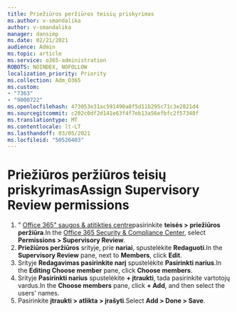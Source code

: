 ```yaml
---
title: Priežiūros peržiūros teisių priskyrimas
ms.author: v-smandalika
author: v-smandalika
manager: dansimp
ms.date: 02/21/2021
audience: Admin
ms.topic: article
ms.service: o365-administration
ROBOTS: NOINDEX, NOFOLLOW
localization_priority: Priority
ms.collection: Adm_O365
ms.custom:
- "7363"
- "9000722"
ms.openlocfilehash: 473053e31ac591490a8f5d11b295c71c3e2821d4
ms.sourcegitcommit: c202c0df2d141e63f4f7eb13a56efbfc2f57348f
ms.translationtype: MT
ms.contentlocale: lt-LT
ms.lasthandoff: 03/05/2021
ms.locfileid: "50526403"
---
```

# <a name="assign-supervisory-review-permissions"></a><span data-ttu-id="23939-102">Priežiūros peržiūros teisių priskyrimas</span><span class="sxs-lookup"><span data-stu-id="23939-102">Assign Supervisory Review permissions</span></span>

1. <span data-ttu-id="23939-103">" [Office 365" saugos & atitikties centre](https://sip.protection.office.com/homepage)pasirinkite **teisės > priežiūros peržiūra**.</span><span class="sxs-lookup"><span data-stu-id="23939-103">In the [Office 365 Security & Compliance Center](https://sip.protection.office.com/homepage), select **Permissions > Supervisory Review**.</span></span>
2. <span data-ttu-id="23939-104">**Priežiūros peržiūros** srityje, prie **nariai**, spustelėkite **Redaguoti**.</span><span class="sxs-lookup"><span data-stu-id="23939-104">In the **Supervisory Review** pane, next to **Members**, click **Edit**.</span></span>
3. <span data-ttu-id="23939-105">Srityje **Redagavimas pasirinkite narį** spustelėkite **Pasirinkti narius**.</span><span class="sxs-lookup"><span data-stu-id="23939-105">In the **Editing Choose member** pane, click **Choose members**.</span></span>
4. <span data-ttu-id="23939-106">Srityje **Pasirinkti narius** spustelėkite **+ įtraukti**, tada pasirinkite vartotojų vardus.</span><span class="sxs-lookup"><span data-stu-id="23939-106">In the **Choose members** pane, click **+ Add**, and then select the users' names.</span></span>
5. <span data-ttu-id="23939-107">Pasirinkite **įtraukti > atlikta > įrašyti**.</span><span class="sxs-lookup"><span data-stu-id="23939-107">Select **Add > Done > Save**.</span></span>